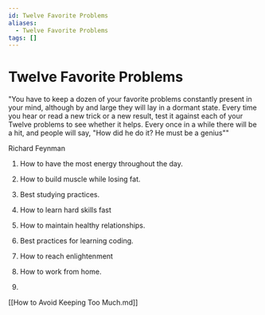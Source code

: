 ```yaml
---
id: Twelve Favorite Problems
aliases:
  - Twelve Favorite Problems
tags: []
---
```


# Twelve Favorite Problems

"You have to keep a dozen of your favorite problems constantly present in your
mind, although by and large they will lay in a dormant state. Every time you
hear or read a new trick or a new result, test it against each of your Twelve
problems to see whether it helps. Every once in a while there will be a hit,
and people will say, "How did he do it? He must be a genius""

Richard Feynman

1. How to have the most energy throughout the day.

2. How to build muscle while losing fat.

3. Best studying practices.

4. How to learn hard skills fast

5. How to maintain healthy relationships.

6. Best practices for learning coding.

7. How to reach enlightenment

8. How to work from home.

9.

[[How to Avoid Keeping Too Much.md]]
